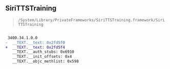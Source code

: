 ## SiriTTSTraining

> `/System/Library/PrivateFrameworks/SiriTTSTraining.framework/SiriTTSTraining`

```diff

 3400.34.1.0.0
-  __TEXT.__text: 0x2fd5f0
+  __TEXT.__text: 0x2fd5f4
   __TEXT.__auth_stubs: 0x6910
   __TEXT.__init_offsets: 0x4
   __TEXT.__objc_methlist: 0x598

```
